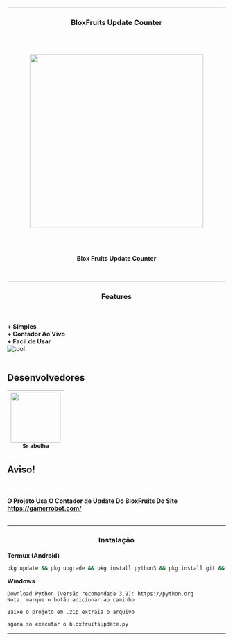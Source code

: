 -----
### <p align="center">BloxFruits Update Counter</p>
<br><br>

<p align="center">
<img src="https://static.wikia.nocookie.net/roblox-blox-piece/images/8/8c/LeopardFruit.png/revision/latest?cb=20231027115615", width="400", height="400">
</p>
<br><br>
<p align="center">
<strong>Blox Fruits Update Counter
</strong>
</p>
<br>

-----
### <p align="center"> Features </p>

<br><br>
<strong>+ Simples</strong>
<br>
<strong>+ Contador Ao Vivo</strong>
<br>
<strong>+ Facil de Usar</strong>
<br>
![tool](https://i.ibb.co/4YzpVLn/Screenshot-20231217-100122-Pydroid-3.png?width=810&height=427)
<br><br>

## Desenvolvedores

| [<img src="https://avatars.githubusercontent.com/u/162055858?v=4" width=115><br><sub>Sr abelha</sub>](https://github.com/gusta7w7) |
| :---: |

## Aviso!
<br><br>
**O Projeto Usa O Contador de Update Do BloxFruits Do Site https://gamerrobot.com/**
<br><br>

-----
### <p align="center"> Instalação</p>
<strong>Termux (Android)</strong>
```bash
pkg update && pkg upgrade && pkg install python3 && pkg install git && git clone https://github.com/gusta7w7/BloxFruit-Update-Counter && cd BloxFruit-Update-Counter && pip install -r requirements.txt && python3 bloxfruitsupdate.py
```
<strong>Windows</strong>
```
Download Python (versão recomendada 3.9): https://python.org
Nota: marque o botão adicionar ao caminho 

Baixe o projeto em .zip extraia o arquivo

agora so executar o bloxfruitsupdate.py
```
-----
